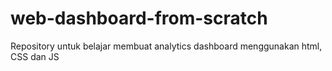 # web-dashboard-from-scratch
Repository untuk belajar membuat analytics dashboard menggunakan html, CSS dan JS
